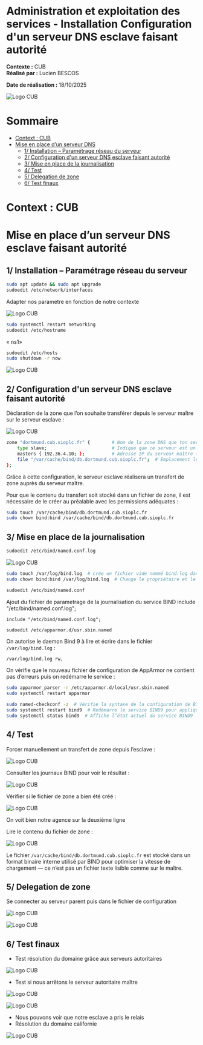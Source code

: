 # Administration et exploitation des services - Installation Configuration d'un serveur DNS esclave faisant autorité

**Contexte :** CUB  
**Réalisé par :** Lucien BESCOS  

**Date de réalisation :** 18/10/2025

![Logo CUB](../../medias/logocub.png)



# Sommaire
- [Context : CUB](#context--cub)
- [Mise en place d’un serveur DNS ](#mise-en-place-dun-serveur-dns-recursif)
  - [1/ Installation – Paramétrage réseau du serveur](#1-installation--paramétrage-réseau-du-serveur)
  - [2/ Configuration d'un serveur DNS esclave faisant autorité](#2-configuration-dun-serveur-dns-esclave-faisant-autorité)
  - [3/ Mise en place de la journalisation](#3-mise-en-place-de-la-journalisation)
  - [4/ Test](#4-test)
  - [5/ Delegation de zone](#5-delegation-de-zone)
  - [6/ Test finaux](#6-test-finaux)

# Context : CUB

# Mise en place d’un serveur DNS esclave faisant autorité

## 1/ Installation – Paramétrage réseau du serveur 

```bash
sudo apt update && sudo apt upgrade
sudoedit /etc/network/interfaces
```

Adapter nos parametre en fonction de notre contexte 

![Logo CUB](../../medias/DSNesclave_1.png)


```bash
sudo systemctl restart networking
sudoedit /etc/hostname
```

« ns1»

```bash
sudoedit /etc/hosts
sudo shutdown -r now
```


![Logo CUB](../../medias/DSNesclave_2.png)


## 2/ Configuration d'un serveur DNS esclave faisant autorité

Déclaration de la zone que l’on souhaite transférer depuis le serveur maître sur le serveur esclave :


![Logo CUB](../../medias/DSNesclave_3.png)

```bash
zone "dortmund.cub.sioplc.fr" {        # Nom de la zone DNS que ton serveur va gérer en tant qu’esclave
    type slave;                        # Indique que ce serveur est un DNS esclave (il ne gère pas la zone en maître)
    masters { 192.36.4.10; };          # Adresse IP du serveur maître (celui qui détient la zone originale)
    file "/var/cache/bind/db.dortmund.cub.sioplc.fr";  # Emplacement local où la copie de la zone sera stockée après le transfert
};
```

Grâce à cette configuration, le serveur esclave réalisera un transfert de zone auprès du serveur maître.

Pour que le contenu du transfert soit stocké dans un fichier de zone, il est nécessaire de le créer au préalable avec les permissions adéquates :

```bash
sudo touch /var/cache/bind/db.dortmund.cub.sioplc.fr
sudo chown bind:bind /var/cache/bind/db.dortmund.cub.sioplc.fr
```

## 3/ Mise en place de la journalisation

```bash
sudoedit /etc/bind/named.conf.log
```

![Logo CUB](../../medias/DSNesclave_4.png)

```bash
sudo touch /var/log/bind.log  # crée un fichier vide nommé bind.log dans le dossier /var/log
sudo chown bind:bind /var/log/bind.log  # Change le propriétaire et le groupe de ce fichier pour l’utilisateur et le groupe bind
```

```bash
sudoedit /etc/bind/named.conf
```

Ajout du fichier de parametrage de la journalisation du service BIND
include "/etc/bind/named.conf.log";

```text
include "/etc/bind/named.conf.log";
```

```bash
sudoedit /etc/apparmor.d/usr.sbin.named
```

On autorise le daemon Bind 9 à lire et écrire dans le fichier `/var/log/bind.log` :

```
/var/log/bind.log rw,
```

On vérifie que le nouveau fichier de configuration de AppArmor ne contient pas d’erreurs puis on redémarre le service :

```bash
sudo apparmor_parser -r /etc/apparmor.d/local/usr.sbin.named
sudo systemctl restart apparmor

sudo named-checkconf -z  # Vérifie la syntaxe de la configuration de BIND et charge les zones DNS
sudo systemctl restart bind9  # Redémarre le service BIND9 pour appliquer les changements
sudo systemctl status bind9  # Affiche l’état actuel du service BIND9
```

## 4/ Test 

Forcer manuellement un transfert de zone depuis l’esclave : 

![Logo CUB](../../medias/DSNesclave_5.png)



Consulter les journaux BIND pour voir le résultat : 

![Logo CUB](../../medias/DSNesclave_6.png)

Vérifier si le fichier de zone a bien été créé :  

![Logo CUB](../../medias/DSNesclave_7.png)


On voit bien notre agence sur la deuxième ligne

Lire le contenu du fichier de zone :  

![Logo CUB](../../medias/DSNesclave_8.png)

Le fichier `/var/cache/bind/db.dortmund.cub.sioplc.fr` est stocké dans un format binaire interne utilisé par BIND pour optimiser la vitesse de chargement — ce n’est pas un fichier texte lisible comme sur le maître.

## 5/ Delegation de zone 

Se connecter au serveur parent puis dans le fichier de configuration 

![Logo CUB](../../medias/DSNesclave_9.png)

![Logo CUB](../../medias/DSNesclave_10.png)

## 6/ Test finaux

- Test résolution du domaine grâce aux serveurs autoritaires

![Logo CUB](../../medias/DSNesclave_11.png)

- Test si nous arrêtons le serveur autoritaire maître

![Logo CUB](../../medias/DSNesclave_12.png)

![Logo CUB](../../medias/DSNesclave_13.png)


- Nous pouvons voir que notre esclave a pris le relais
- Résolution du domaine californie

![Logo CUB](../../medias/DSNesclave_14.png)


